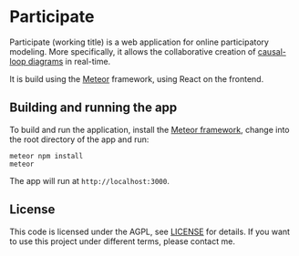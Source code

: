 # Participate

Participate (working title) is a web application for online participatory modeling. More specifically, it allows the collaborative creation of [causal-loop diagrams](https://en.wikipedia.org/wiki/Causal_loop_diagram) in real-time.

It is build using the [Meteor](https://github.com/meteor/meteor/) framework, using React on the frontend.

## Building and running the app
To build and run the application, install the [Meteor framework](https://github.com/meteor/meteor/), change into the root directory of the app and run:

    meteor npm install
    meteor

The app will run at `http://localhost:3000`.

## License

This code is licensed under the AGPL, see [LICENSE](./LICENSE) for details. If you want to use this project under different terms, please contact me.
